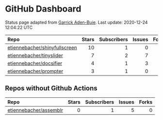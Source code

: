 GitHub Dashboard
================

Status page adapted from [Garrick
Aden-Buie](https://github.com/gadenbuie/status). Last update: 2020-12-24
12:04:22 UTC

| Repo                                                                              | Stars | Subscribers | Issues | Forks | Status                                                                                                                                                           | Commit                                                                                                                                                                                                        |
| :-------------------------------------------------------------------------------- | ----: | ----------: | -----: | ----: | :--------------------------------------------------------------------------------------------------------------------------------------------------------------- | :------------------------------------------------------------------------------------------------------------------------------------------------------------------------------------------------------------ |
| [etiennebacher/shinyfullscreen](https://github.com/etiennebacher/shinyfullscreen) |    10 |           1 |      0 |     0 | [![](https://github.com/etiennebacher/shinyfullscreen/workflows/R-CMD-check/badge.svg)](https://github.com/etiennebacher/shinyfullscreen/actions/runs/432323964) | <a href="https://github.com/etiennebacher/shinyfullscreen/commit/89627be09dc7645394811fdc8c9c1cf1448dd935" title="modify the tests with this cursor change">89627b</a>                                        |
| [etiennebacher/tinyslider](https://github.com/etiennebacher/tinyslider)           |     7 |           2 |      7 |     0 | [![](https://github.com/etiennebacher/tinyslider/workflows/R-CMD-check/badge.svg)](https://github.com/etiennebacher/tinyslider/actions/runs/417902796)           | <a href="https://github.com/etiennebacher/tinyslider/commit/84199c2f84cc71494fdff78f68cd2fe7d8b24c70" title="add github actions">84199c</a>                                                                   |
| [etiennebacher/docsifier](https://github.com/etiennebacher/docsifier)             |     4 |           1 |      3 |     0 | [![](https://github.com/etiennebacher/docsifier/workflows/R-CMD-check/badge.svg)](https://github.com/etiennebacher/docsifier/actions/runs/438408200)             | <a href="https://github.com/etiennebacher/docsifier/commit/32940301a9893f1deb0f0b9d22d8e6db90feb77c" title="few changes before cran sub">329403</a>                                                           |
| [etiennebacher/prompter](https://github.com/etiennebacher/prompter)               |     3 |           1 |      0 |     0 | [![](https://github.com/etiennebacher/prompter/workflows/R-CMD-check/badge.svg)](https://github.com/etiennebacher/prompter/actions/runs/432412950)               | <a href="https://github.com/etiennebacher/prompter/commit/8905c1c5785b5b2894698b0249504cf8ed02ecbb" title="embed images in a new div because adding classes to images doesn't trigger the tooltip">8905c1</a> |

## Repos without Github Actions

| Repo                                                                | Stars | Subscribers | Issues | Forks |
| :------------------------------------------------------------------ | ----: | ----------: | -----: | ----: |
| [etiennebacher/assemblr](https://github.com/etiennebacher/assemblr) |     0 |           1 |      5 |     0 |
